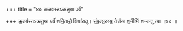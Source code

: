 +++
title = "४० ऋतवस्तऽऋतुथा पर्व"

+++
ऋ॒तव॑स्तऽऋतु॒था पर्व॑ शमि॒तारो॒ विशा॑सतु। सं॒व॒त्स॒रस्य॒ तेज॑सा श॒मीभिः॑ शम्यन्तु त्वा ॥४० ॥